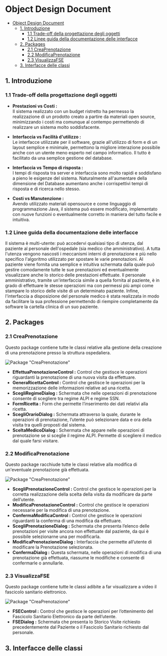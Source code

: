 # Object Design Document

<!-- TOC depthFrom:1 depthTo:6 withLinks:1 updateOnSave:1 orderedList:0 -->

- [Object Design Document](#object-design-document)
	- [1. Introduzione](#1-introduzione)
		- [1.1 Trade-off della progettazione degli oggetti](#11-trade-off-della-progettazione-degli-oggetti)
		- [1.2 Linee guida della documentazione delle interfacce](#12-linee-guida-della-documentazione-delle-interfacce)
	- [2. Packages](#2-packages)
		- [2.1 CreaPrenotazione](#21-creaprenotazione)
		- [2.2 ModificaPrenotazione](#22-modificaprenotazione)
		- [2.3 VisualizzaFSE](#23-visualizzafse)
	- [3. Interfacce delle classi](#3-interfacce-delle-classi)

<!-- /TOC -->

## 1. Introduzione

### 1.1 Trade-off della progettazione degli oggetti
- __Prestazioni vs Costi :__  
Il sistema realizzato con un budget ristretto ha permesso la realizzazione di un prodotto creato a partire da materiali open source, minimizzando i costi ma comunque al contempo permettendo di realizzare un sistema molto soddisfacente.  
  
- __Interfaccia vs Facilità d'utilizzo :__  
Le interfacce utilizzate per il software, grazie all'utilizzo di form e di un layout semplice e minimale, permettono la migliore interazione possibile anche con un utente meno esperto nel campo informatico. Il tutto è facilitato da una semplice gestione del database.  
  
- __Interfaccia vs Tempo di risposta :__  
I tempi di risposta tra server e interfaccia sono molto rapidi e soddisfano a pieno le esigenze del sistema. Naturalmente all'aumentare della dimensione del Database aumentano anche i corrispettivi tempi di risposta e di ricerca nello stesso.  
  
- __Costi vs Manutenzione :__  
Avendo utilizzato materiali opensource e come linguaggio di programmazione Java, il sistema può essere modificato, implementato con nuove funzioni o eventualmente corretto in maniera del tutto facile e intuitiva.  
  
### 1.2 Linee guida della documentazione delle interfacce  
Il sistema è multi-utente: può accedervi qualsiasi tipo di utenza, dal paziente al personale dell'ospedale (sia medico che amministrativo).
A tutta l'utenza vengono nascosti i meccanismi interni di prenotazione e più nello specifico l'algoritmo utilizzato per spostare le varie prenotazioni.
Al paziente viene fornita una semplice e intuitiva schermata dalla quale può gestire comodamente tutte le sue prenotazioni ed eventualmente visualizzare anche lo storico delle prestazioni effettuate.
Il personale amministrativo, tramite un'interfaccia simile a quella fornita al paziente, è in grado di effettuare le stesse operazioni ma con permessi più ampi come stampare lo storico delle visite di un determinato paziente.
Infine, l'interfaccia a disposizione del personale medico è stata realizzata in modo da facilitare la sua professione permettendo di riempire completamente da software la cartella clinica di un suo paziente.  

## 2. Packages

### 2.1 CreaPrenotazione
Questo package contiene tutte le classi relative alla gestione della creazione di una prenotazione presso la struttura ospedaliera.  
   
![Package "CreaPrenotazione"](https://andrea-augello.github.io/SviluppoSW/media/Diagrammi/Object%20Design/CreaPrenotazionePackage.png)  
  
- __EffettuaPrenotazioneControl :__ Control che gestisce le operazioni riguardanti la prenotazione di una nuova visita da effettuare.  
- __GeneraRicettaControl :__ Control che gestisce le operazioni per la memorizzazione delle informazioni relative ad una ricetta.  
- __ScegliRegimeDialog :__ Schermata che nelle operazioni di prenotazione consente di scegliere tra regime ALPI e regime SSN.  
- __FormRicetta :__ Form che permette l’inserimento dei dati relativi alla ricetta.  
- __ScegliOrarioDialog :__ Schermata attraverso la quale, durante le operazioni di prenotazione, l’utente può selezionare data e ora della visita tra quelli proposti dal sistema.  
- __SceltaMedicoDialog :__ Schermata che appare nelle operazioni di prenotazione se si sceglie il regime ALPI. Permette di scegliere il medico dal quale farsi visitare.  
  
### 2.2 ModificaPrenotazione
Questo package racchiude tutte le classi relative alla modifica di un'eventuale prenotazione già effettuata.  
  
![Package "CreaPrenotazione"](https://andrea-augello.github.io/SviluppoSW/media/Diagrammi/Object%20Design/ModificaPrenotazionePackage.png)  
  
- __ScegliPrenotazioneControl :__ Control che gestisce le operazioni per la corretta realizzazione della scelta della visita da modificare da parte dell’utente.  
- __ModificaPrenotazioneControl :__ Control che gestisce le operazioni necessarie per la modifica di una prenotazione.  
- __ConfermaModificaControl :__ Control che gestisce le operazioni riguardanti la conferma di una modifica da effettuare.  
- __ScegliPrenotazioneDialog :__ Schermata che presenta l’elenco delle prenotazioni per visite ancora non effettuate dal paziente, da qui è possibile selezionarne una per modificarla.  
- __ModificaPrenotazioneDialog :__ Interfaccia che permette all’utente di modificare la Prenotazione selezionata.  
- __ConfermaDialog :__ Questa schermata, nelle operazioni di modifica di una prenotazione già effettuata, riassume le modifiche e consente di confermarle o annullarle.  
  
### 2.3 VisualizzaFSE
Questo package contiene tutte le classi adibite a far visualizzare a video il fascicolo sanitario elettronico.  
  
![Package "CreaPrenotazione"](https://andrea-augello.github.io/SviluppoSW/media/Diagrammi/Object%20Design/VisualizzaFSEPackage.png)  
  
- __FSEControl :__ Control che gestisce le operazioni per l’ottenimento del Fascicolo Sanitario Elettronico da parte dell’utente.  
- __FSEDialog :__ Schermata che presenta lo Storico Visite richiesto precedentemente dal Paziente o il Fascicolo Sanitario richiesto dal personale.  
  


## 3. Interfacce delle classi
